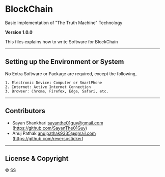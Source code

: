 # BlockChain
Basic Implementation of "The Truth Machine" Technology

**Version 1.0.0**

This files explains how to write Software for BlockChain

---

## Setting up the Environment or System

No Extra Software or Package are required, except the following,

	1. Electronic Device: Computer or SmartPhone
	2. Internet: Active Internet Connection
	3. Browser: Chrome, Firefox, Edge, Safari, etc. 

---

## Contributors

- Sayan Shankhari	<sayanthe01guy@gmail.com>	(https://github.com/SayanThe01Guy)
- Anuj Pathak		<anujpathak9335@gmail.com>	(https://github.com/reversosticker)

---

## License & Copyright

© SS

